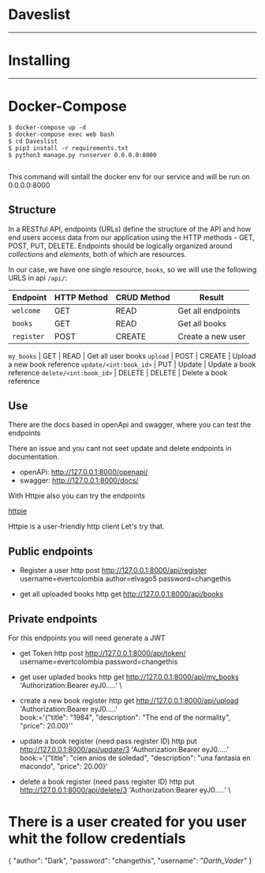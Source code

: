 # Daveslist
------------

# Installing
------------

# Docker-Compose

```
$ docker-compose up -d
$ docker-compose exec web bash
$ cd Daveslist
$ pip3 install -r requirements.txt
$ python3 manage.py runserver 0.0.0.0:8000


```

This command will sintall the docker env for our service
and will be run on 0.0.0.0:8000


## Structure
In a RESTful API, endpoints (URLs) define the structure of the API and how end users access data from our application using the HTTP methods - GET, POST, PUT, DELETE. Endpoints should be logically organized around _collections_ and _elements_, both of which are resources.

In our case, we have one single resource, `books`, so we will use the following URLS in api `/api/`:

Endpoint |HTTP Method | CRUD Method | Result
-- | -- |-- |--
`welcome`   | GET | READ | Get all endpoints
`books`     | GET | READ | Get all books
`register`  | POST | CREATE | Create a new user

`my_books` | GET | READ | Get all user books
`upload`   | POST | CREATE | Upload a new book reference
`update/<int:book_id>` | PUT | Update | Update a book reference
`delete/<int:book_id>` | DELETE | DELETE | Delete a book reference


## Use

There are the docs based in openApi and swagger, where you can test the endpoints

There an issue and you cant not seet update and delete endpoints in documentation.
- openAPi: http://127.0.0.1:8000/openapi/
- swagger: http://127.0.0.1:8000/docs/


With Httpie also you can try the endpoints

[httpie](https://github.com/jakubroztocil/httpie#installation)


Httpie is a user-friendly http client  Let's try that.

## Public endpoints

- Register a user
http post http://127.0.0.1:8000/api/register username=evertcolombia author=elvago5 password=changethis

- get all uploaded books
http get http://127.0.0.1:8000/api/books

## Private endpoints

For this endpoints you will need generate a JWT

- get Token
http post http://127.0.0.1:8000/api/token/ username=evertcolombia password=changethis

- get user upladed books
http get http://127.0.0.1:8000/api/my_books 'Authorization:Bearer eyJ0.....' \

- create a new book register 
http get http://127.0.0.1:8000/api/upload 'Authorization:Bearer eyJ0.....' \
    book:='{"title": "1984", "description": "The end of the normality", "price": 20.00}''

- update a book register (need pass register ID)
http put http://127.0.0.1:8000/api/update/3 'Authorization:Bearer eyJ0.....' \
    book:='{"title": "cien anios de soledad", "description": "una fantasia en macondo", "price": 20.00}'

- delete  a book register (need pass register ID)
http put http://127.0.0.1:8000/api/delete/3 'Authorization:Bearer eyJ0.....' \


# There is a user created for you user whit the follow credentials

{
    "author": "Dark",
    "password": "changethis",
    "username": "_Darth_Vader_"
}